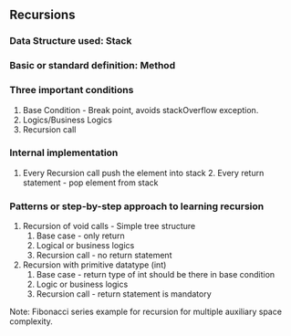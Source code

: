 ## Recursions

### Data Structure used: Stack
### Basic or standard definition: Method
### Three important conditions
1. Base Condition - Break point, avoids stackOverflow exception.
2. Logics/Business Logics
3. Recursion call

### Internal implementation
1. Every Recursion call push the element into stack
   2. Every return statement - pop element from stack

### Patterns or step-by-step approach to learning recursion
1. Recursion of void calls - Simple tree structure
    1. Base case - only return
    2. Logical or business logics
    3. Recursion call - no return statement
2. Recursion with primitive datatype (int)
   1. Base case - return type of int should be there in base condition
   2. Logic or business logics
   3. Recursion call - return statement is mandatory

Note: Fibonacci series example for recursion for multiple auxiliary space complexity.

